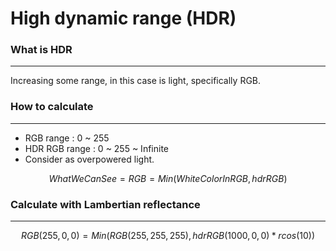 # High dynamic range (HDR)
### What is HDR
---
Increasing some range, in this case is light, specifically RGB.

### How to calculate
---
- RGB range : 0 ~ 255
- HDR RGB range : 0 ~ 255 ~ Infinite
- Consider as overpowered light.

$$
WhatWeCanSee = RGB = Min(WhiteColorInRGB, hdrRGB)
$$

### Calculate with Lambertian reflectance
---
$$
RGB(255, 0, 0) = Min(RGB(255, 255, 255), hdrRGB (1000, 0, 0)* rcos(10))
$$